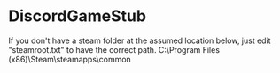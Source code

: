 # DiscordGameStub
If you don't have a steam folder at the assumed location below, just edit "steamroot.txt" to have the correct path.
C:\Program Files (x86)\Steam\steamapps\common
